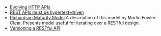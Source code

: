 - [Evolving HTTP APIs](https://www.mnot.net/blog/2012/12/04/api-evolution)
- [REST APIs must be hypertext-driven](https://roy.gbiv.com/untangled/2008/rest-apis-must-be-hypertext-driven)
- [Richardson Maturity Model](https://martinfowler.com/articles/richardsonMaturityModel.html) A description of this model by Martin Fowler. Clear. Presents model useful for iterating over a RESTful design.
- [Versioning a RESTful API](https://www.baeldung.com/rest-versioning)